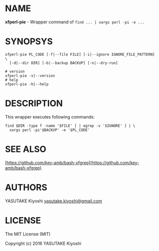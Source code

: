 # NAME

**xfperl-pie** - Wrapper command of `find ... | xargs perl -pi -e ...`

# SYNOPSYS

    xfperl-pie PL_CODE [-f|--file FILE] [-i|--ignore IGNORE_FILE_PATTERN] \
      [-d|--dir DIR] [-b|--backup BACKUP] [-n|--dry-run]

    # version
    xfperl-pie -v|--version
    # help
    xfperl-pie -h|--help

# DESCRIPTION

This wrapper executes following commands:

    find $DIR -type f -name '$FILE' [ | egrep -v '$IGNORE' ] | \
      xargs perl -pi'$BACKUP' -e '$PL_CODE'

# SEE ALSO

[https://github.com/key-amb/bash-xfgrep](https://github.com/key-amb/bash-xfgrep)

# AUTHORS

YASUTAKE Kiyoshi <yasutake.kiyoshi@gmail.com>

# LICENSE

The MIT License (MIT)

Copyright (c) 2016 YASUTAKE Kiyoshi
